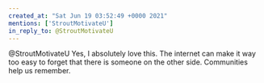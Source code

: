 ```yaml
---
created_at: "Sat Jun 19 03:52:49 +0000 2021"
mentions: ['StroutMotivateU']
in_reply_to: @StroutMotivateU
---
```


@StroutMotivateU Yes, I absolutely love this. The internet can make it way too easy to forget that there is someone on the other side. Communities help us remember.